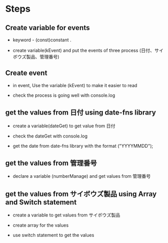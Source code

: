 # Steps

## Create variable for events 

* keyword - (const)constant .

* create variable(kEvent) and put the events of three process (日付、サイボウズ製品、管理番号)

## Create event 

* in event, Use the variable (kEvent) to make it easier to read

* check the process is going well with console.log

## get the values from 日付 using date-fns library

* create a variable(dateGet) to get value from 日付

* check the dateGet with console.log

* get the date from date-fns library with the format ("YYYYMMDD");

## get the values from 管理番号 

* declare a variable (numberManage) and get values from 管理番号

## get the values from サイボウズ製品 using Array and Switch statement

* create a variable to get values from サイボウズ製品

* create array for the values 

* use switch statement to get the values

